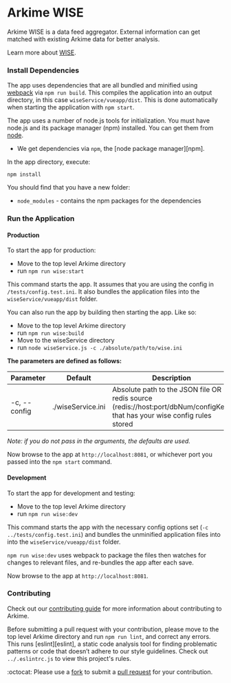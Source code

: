 # Arkime WISE

Arkime WISE is a data feed aggregator. External information can get matched with existing Arkime data for better analysis.

Learn more about [WISE](https://arkime.com/wise).

### Install Dependencies

The app uses dependencies that are all bundled and minified using [webpack](https://webpack.js.org) via `npm run build`. This compiles the application into an output directory, in this case `wiseService/vueapp/dist`. This is done automatically when starting the application with `npm start`.

The app uses a number of node.js tools for initialization. You must have node.js and its package manager (npm) installed. You can get them from [node](http://nodejs.org/).

* We get dependencies via `npm`, the [node package manager][npm].

In the app directory, execute:

```
npm install
```

You should find that you have a new folder:

* `node_modules` - contains the npm packages for the dependencies


### Run the Application

#### Production

To start the app for production:
* Move to the top level Arkime directory
* run `npm run wise:start`

This command starts the app. It assumes that you are using the config in `/tests/config.test.ini`. It also bundles the application files into the `wiseService/vueapp/dist` folder.

You can also run the app by building then starting the app. Like so:
* Move to the top level Arkime directory
* run `npm run wise:build`
* Move to the wiseService directory
* run `node wiseService.js -c ./absolute/path/to/wise.ini`

**The parameters are defined as follows:**

| Parameter       | Default | Description |
| --------------- | ------- | ----------- |
| -c, --config    | ./wiseService.ini | Absolute path to the JSON file OR redis source (redis://host:port/dbNum/configKey) that has your wise config rules stored |


_Note: if you do not pass in the arguments, the defaults are used._

Now browse to the app at `http://localhost:8081`, or whichever port you passed into the `npm start` command.

#### Development

To start the app for development and testing:
* Move to the top level Arkime directory
* run `npm run wise:dev`

This command starts the app with the necessary config options set (`-c ../tests/config.test.ini`) and bundles the unminified application files into into the `wiseService/vueapp/dist` folder.

`npm run wise:dev` uses webpack to package the files then watches for changes to relevant files, and re-bundles the app after each save.

Now browse to the app at `http://localhost:8081`.

### Contributing

Check out our [contributing guide](../CONTRIBUTING.md) for more information about contributing to Arkime.

Before submitting a pull request with your contribution, please move to the top level Arkime directory and run `npm run lint`, and correct any errors. This runs [eslint][eslint], a static code analysis tool for finding problematic patterns or code that doesn’t adhere to our style guidelines. Check out `../.eslintrc.js` to view this project's rules.

:octocat: Please use a [fork](https://guides.github.com/activities/forking/) to submit a [pull request](https://help.github.com/articles/creating-a-pull-request/) for your contribution.
